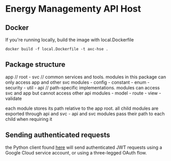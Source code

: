 # Energy Managementy API Host

## Docker

If you're running locally, build the image with local.Dockerfile

```
docker build -f local.Dockerfile -t axc-hse .

```

## Package structure 

app                 // root 
    - svc           // common services and tools. modules in this package can only access app and other svc modules
        - config
        - constant
        - enum 
        - security
        - util
    - api           // path-specific implementations. modules can access svc and app but cannot access other api modules
        - model
        - route
        - view
        - validate

each module stores its path relative to the app root. 
all child modules are exported through api and svc
    - api and svc modules pass their path to each child when requiring it 

## Sending authenticated requests

the Python client found [here][python-client] will send authenticated JWT requests using a Google Cloud service account, or using a three-legged OAuth flow.

[python-client]: https://github.com/GoogleCloudPlatform/python-docs-samples/tree/master/endpoints/getting-started
